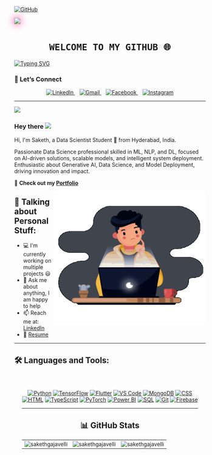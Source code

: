 [![GitHub](https://img.shields.io/badge/-GITHUB-black?style=for-the-badge&logo=github&logoColor=white&labelColor=ff0066)](https://github.com/your-username)



<a href="https://github.com/your-username" target="_blank">
  <img src="https://skillicons.dev/icons?i=github" width="60" style="filter: drop-shadow(0 0 10px #ff0077);" />
</a>




<h1 align="center"><code> WELCOME TO MY GITHUB 🌐 </code></h1>

<a href="https://git.io/typing-svg"><img src="https://readme-typing-svg.herokuapp.com?font=Montserrat&weight=700&size=28&duration=3000&pause=500&color=E6E6FA&background=0A0A2310¢er=true&vCenter=true&width=480&lines=Mastering+Data+Art;I'm+Saketh,+Data+Expert;Insights+with+Precision;View+My+Dashboards;Explore+My+Projects" alt="Typing SVG" /></a>

### 🌟 Let’s Connect  

<p align="center">
  
  <a href="https://www.linkedin.com/in/saketh-gajavelli-6aa55b303/" target="_blank">
    <img src="https://upload.wikimedia.org/wikipedia/commons/c/ca/LinkedIn_logo_initials.png" alt="LinkedIn" width="40px">
  </a>
  &nbsp;&nbsp;
  <a href="mailto:sakethmunna220@gmail.com">
    <img src="https://www.vectorlogo.zone/logos/gmail/gmail-icon.svg" alt="Gmail" width="40px">
  </a>
  &nbsp;&nbsp;
  <a href="https://www.facebook.com/SakethMunna007/">
    <img src="https://www.vectorlogo.zone/logos/facebook/facebook-icon.svg" alt="Facebook" width="40px">
  </a>
  &nbsp;&nbsp;
  <a href="https://www.instagram.com/saketh_007_" target="_blank">
    <img src="https://upload.wikimedia.org/wikipedia/commons/a/a5/Instagram_icon.png" alt="Instagram" width="40px">
  </a>
</p>

---

![](https://visitor-badge.glitch.me/badge?page_id=sakethgajavelli.SakethGajavelli)

### Hey there <img src="https://media.giphy.com/media/hvRJCLFzcasrR4ia7z/giphy.gif" width="25px">  

Hi, I'm Saketh, a Data Scientist Student  🚀 from Hyderabad, India. 

Passionate Data Science professional skilled in ML, NLP, and DL, focused on AI-driven solutions, scalable models, and intelligent system deployment. Enthusiastic about Generative AI, Data Science, and Model Deployment, driving innovation and impact.

🔗 **Check out my [Portfolio](https://sakethgajavelli.github.io/My-Portfolio)**  

<img align="right" alt="GIF" src="https://github.com/SakethGajavelli/SakethGajavelli/blob/main/code.gif/thinking.gif?raw=true" width="400" height="350" />

## &#128205; Talking about Personal Stuff:

- 💻 I’m currently working on multiple projects 😃  
- 💬 Ask me about anything, I am happy to help  
- 📫 Reach me at: [LinkedIn](https://www.linkedin.com/in/saketh-gajavelli-6aa55b303/)  
- 📝 [Resume](https://drive.google.com/file/d/1H4eiJy67Vq8dyo4pt39Qf06Qiis1SWn1/view?usp=sharing)


---


## &#128736; Languages and Tools:

<div style="text-align: center; padding: 20px;">
  <!-- Badges with Hover Animation -->
  <div style="margin-top: 20px;">
    <a href="https://www.python.org" target="_blank"><img src="https://img.shields.io/badge/-Python-3776AB?style=flat&logo=python&logoColor=white" alt="Python" class="tech-badge" /></a>
    <a href="https://www.tensorflow.org" target="_blank"><img src="https://img.shields.io/badge/-TensorFlow-FF6F00?style=flat&logo=tensorflow&logoColor=white" alt="TensorFlow" class="tech-badge" /></a>
    <a href="https://flutter.dev" target="_blank"><img src="https://img.shields.io/badge/-Flutter-02569B?style=flat&logo=flutter&logoColor=white" alt="Flutter" class="tech-badge" /></a>
    <a href="https://code.visualstudio.com" target="_blank"><img src="https://img.shields.io/badge/-VS%20Code-007ACC?style=flat&logo=visualstudiocode&logoColor=white" alt="VS Code" class="tech-badge" /></a>
    <a href="https://www.mongodb.com" target="_blank"><img src="https://img.shields.io/badge/-MongoDB-47A248?style=flat&logo=mongodb&logoColor=white" alt="MongoDB" class="tech-badge" /></a>
    <a href="https://www.w3.org/Style/CSS/" target="_blank"><img src="https://img.shields.io/badge/-CSS-1572B6?style=flat&logo=css3&logoColor=white" alt="CSS" class="tech-badge" /></a>
    <a href="https://www.w3.org/html/" target="_blank"><img src="https://img.shields.io/badge/-HTML-E34F26?style=flat&logo=html5&logoColor=white" alt="HTML" class="tech-badge" /></a>
    <a href="https://www.typescriptlang.org" target="_blank"><img src="https://img.shields.io/badge/-TypeScript-3178C6?style=flat&logo=typescript&logoColor=white" alt="TypeScript" class="tech-badge" /></a>
    <a href="https://pytorch.org" target="_blank"><img src="https://img.shields.io/badge/-PyTorch-EE4C2C?style=flat&logo=pytorch&logoColor=white" alt="PyTorch" class="tech-badge" /></a>
    <a href="https://powerbi.microsoft.com" target="_blank"><img src="https://img.shields.io/badge/-PowerBI-F2C811?style=flat&logo=powerbi&logoColor=black" alt="Power BI" class="tech-badge" /></a>
    <a href="https://www.mysql.com" target="_blank"><img src="https://img.shields.io/badge/-SQL-4479A1?style=flat&logo=mysql&logoColor=white" alt="SQL" class="tech-badge" /></a>
    <a href="https://git-scm.com" target="_blank"><img src="https://img.shields.io/badge/-Git-F05032?style=flat&logo=git&logoColor=white" alt="Git" class="tech-badge" /></a>
    <a href="https://firebase.google.com" target="_blank"><img src="https://img.shields.io/badge/-Firebase-FFCA28?style=flat&logo=firebase&logoColor=black" alt="Firebase" class="tech-badge" /></a>
  </div>

---

## 📊 GitHub Stats  

<div align="center">
  
<table>
  
  <tr>
    <td><img src="https://github-readme-stats.vercel.app/api?username=sakethgajavelli&show_icons=true&theme=gotham" alt="sakethgajavelli"/></td>
    <td><img src="https://github-readme-stats.vercel.app/api/top-langs?username=sakethgajavelli&show_icons=true&locale=en&layout=compact&theme=gotham" alt="sakethgajavelli"/></td>
    <td><img src="https://github-readme-streak-stats.herokuapp.com/?user=sakethgajavelli&theme=radical" alt="sakethgajavelli" /></td>
  </tr>
  
</table>

</div>
